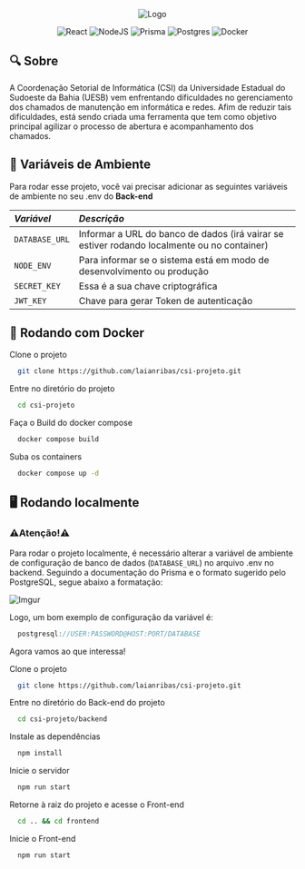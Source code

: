 <div align="center">

![Logo](https://i.imgur.com/Oe1WClw.png)


</div>

<div align="center">

![React](https://img.shields.io/badge/react-%2320232a.svg?style=for-the-badge&logo=react&logoColor=%2361DAFB)
![NodeJS](https://img.shields.io/badge/node.js-6DA55F?style=for-the-badge&logo=node.js&logoColor=white)
![Prisma](https://img.shields.io/badge/Prisma-3982CE?style=for-the-badge&logo=Prisma&logoColor=white)
![Postgres](https://img.shields.io/badge/postgres-%23316192.svg?style=for-the-badge&logo=postgresql&logoColor=white)
![Docker](https://img.shields.io/badge/docker-%230db7ed.svg?style=for-the-badge&logo=docker&logoColor=white)

</div>

## :mag: Sobre

A Coordenação Setorial de Informática (CSI) da Universidade Estadual do Sudoeste da Bahia (UESB) vem enfrentando dificuldades no gerenciamento dos chamados de manutenção em informática e redes. Afim de reduzir tais dificuldades, está sendo criada uma ferramenta que tem como objetivo principal agilizar o processo de abertura e acompanhamento dos chamados. 

## :page_facing_up: Variáveis de Ambiente

Para rodar esse projeto, você vai precisar adicionar as seguintes variáveis de ambiente no seu .env do **Back-end**

| *Variável*   | *Descrição*                                   |
| :---------- | :------------------------------------------ |
| `DATABASE_URL`      | Informar a URL do banco de dados (irá vairar se estiver rodando localmente ou no container)|
| `NODE_ENV`      | Para informar se o sistema está em modo de desenvolvimento ou produção|
| `SECRET_KEY`     | Essa é a sua chave criptográfica|
| `JWT_KEY`      | Chave para gerar Token de autenticação|


## :whale: Rodando com Docker

Clone o projeto

```bash
  git clone https://github.com/laianribas/csi-projeto.git
```

Entre no diretório do projeto

```bash
  cd csi-projeto
```

Faça o Build do docker compose

```bash
  docker compose build
```
Suba os containers

```bash
  docker compose up -d
```
## :desktop_computer: Rodando localmente
### :warning:Atenção!:warning:

Para rodar o projeto localmente, é necessário alterar a variável de ambiente de configuração de banco de dados (`DATABASE_URL`) no arquivo .env no backend. Seguindo a documentação do Prisma e o formato sugerido pelo PostgreSQL, segue abaixo a formatação:

<div>

![Imgur](https://i.imgur.com/5vGK38c.png)


</div>

Logo, um bom exemplo de configuração da variável é: 

```javascript
  postgresql://USER:PASSWORD@HOST:PORT/DATABASE
```
Agora vamos ao que interessa!

Clone o projeto

```bash
  git clone https://github.com/laianribas/csi-projeto.git
```

Entre no diretório do Back-end do projeto

```bash
  cd csi-projeto/backend
```

Instale as dependências

```bash
  npm install
```

Inicie o servidor 

```bash
  npm run start
```

Retorne à raiz do projeto e acesse o Front-end

```bash
  cd .. && cd frontend
```

Inicie o Front-end

```bash
  npm run start
```
